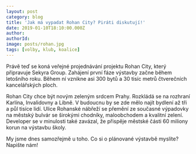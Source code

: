 ```yaml
---
layout: post
category: blog
title: 'Jak má vypadat Rohan City? Piráti diskutují!'
date: 2019-01-10T18:10:00.000Z
author:
authorId:
image: posts/rohan.jpg
tags: [volby, klub, koalice]
---
```


Právě teď se koná veřejné projednávání projektu Rohan City, který připravuje Sekyra Group. Zahájení první fáze výstavby začne během letošního roku. Během ní vznikne asi 300 bytů a 30 tisíc metrů čtverečních kancelářských ploch.

Rohan City chce být novým zeleným srdcem Prahy. Rozkládá se na rozhraní Karlína, Invalidovny a Libně. V budoucnu by se zde mělo najít bydlení až tři a půl tisíce lidí. Ulice Rohanské nábřeží se přemění ze současné výpadovky na městský bulvár se širokými chodníky, maloobchodem a kvalitní zelení. Developer se v minulosti také zavázal, že přispěje městské části 60 miliony korun na výstavbu školy.

My jsme dnes samozřejmě u toho. Co si o plánované výstavbě myslíte? Napište nám!

<!-- vim:set spell spelllang=cs,en: -->
